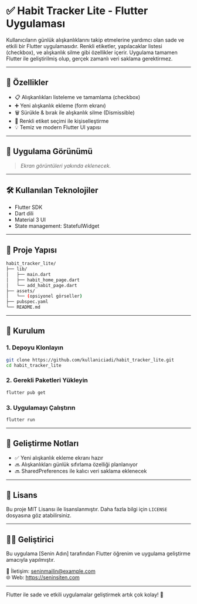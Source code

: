 # ✅ Habit Tracker Lite - Flutter Uygulaması

Kullanıcıların günlük alışkanlıklarını takip etmelerine yardımcı olan sade ve etkili bir Flutter uygulamasıdır. 
Renkli etiketler, yapılacaklar listesi (checkbox), ve alışkanlık silme gibi özellikler içerir. Uygulama tamamen 
Flutter ile geliştirilmiş olup, gerçek zamanlı veri saklama gerektirmez.

---

## 🚀 Özellikler

- 📋 Alışkanlıkları listeleme ve tamamlama (checkbox)
- ➕ Yeni alışkanlık ekleme (form ekranı)
- 🗑️ Sürükle & bırak ile alışkanlık silme (Dismissible)
- 🎨 Renkli etiket seçimi ile kişiselleştirme
- 💡 Temiz ve modern Flutter UI yapısı

---

## 📸 Uygulama Görünümü

> *Ekran görüntüleri yakında eklenecek.*

---

## 🛠️ Kullanılan Teknolojiler

- Flutter SDK
- Dart dili
- Material 3 UI
- State management: StatefulWidget

---

## 📁 Proje Yapısı

```bash
habit_tracker_lite/
├── lib/
│   ├── main.dart
│   ├── habit_home_page.dart
│   └── add_habit_page.dart
├── assets/
│   └── (opsiyonel görseller)
├── pubspec.yaml
└── README.md
```

---

## 🔧 Kurulum

### 1. Depoyu Klonlayın
```bash
git clone https://github.com/kullaniciadi/habit_tracker_lite.git
cd habit_tracker_lite
```

### 2. Gerekli Paketleri Yükleyin
```bash
flutter pub get
```

### 3. Uygulamayı Çalıştırın
```bash
flutter run
```

---

## 📌 Geliştirme Notları

- ✅ Yeni alışkanlık ekleme ekranı hazır
- 🔜 Alışkanlıkları günlük sıfırlama özelliği planlanıyor
- 🔜 SharedPreferences ile kalıcı veri saklama eklenecek

---

## 📄 Lisans

Bu proje MIT Lisansı ile lisanslanmıştır. Daha fazla bilgi için `LICENSE` dosyasına göz atabilirsiniz.

---

## 👨‍💻 Geliştirici

Bu uygulama [Senin Adın] tarafından Flutter öğrenim ve uygulama geliştirme amacıyla yapılmıştır.

📧 İletişim: seninmailin@example.com  
🌐 Web: https://seninsiten.com

---

Flutter ile sade ve etkili uygulamalar geliştirmek artık çok kolay! 🚀
